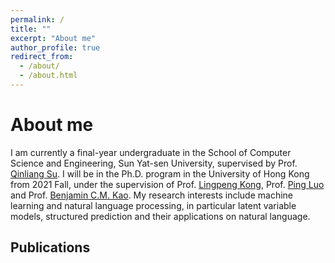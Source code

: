 ```yaml
---
permalink: /
title: ""
excerpt: "About me"
author_profile: true
redirect_from: 
  - /about/
  - /about.html
---
```



# About me
I am currently a final-year undergraduate in the School of Computer Science and Engineering, Sun Yat-sen University, supervised by Prof. [Qinliang Su](http://sdcs.sysu.edu.cn/content/3796). I will be in the Ph.D. program in the University of Hong Kong from 2021 Fall, under the supervision of Prof. [Lingpeng Kong](https://ikekonglp.github.io/), Prof. [Ping Luo](http://luoping.me/) and Prof. [Benjamin C.M. Kao](https://i.cs.hku.hk/~kao/). My research interests include machine learning and natural language processing, in particular latent variable models, structured prediction and their applications on natural language.

<!-- ## News -->



## Publications


